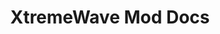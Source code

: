 ---
title: XtremeWave Mod Docs
titleTemplate: false
layout: home
hero:
  name: XtremeDocs
  tagline: XtremeWave Mod Docs
  image:
    src: /XtremeWave(Projector).png
    alt: XtremeWave Logo
features:
  - title: FinalSuspect
    details: The Ultimate Among Us Mod for the Original Experience.
    link: FinalSuspect/Introduction
    linkText: 了解更多
---